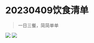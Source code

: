 <!--
 * @Author: caixin 1058360098@qq.com
 * @Date: 2023-04-29 17:57:03
 * @LastEditors: caixin 1058360098@qq.com
 * @LastEditTime: 2023-04-29 17:57:15
 * @FilePath: \docsify\docs\articles\delicacy\d5.md
 * @Description: 这是默认设置,请设置`customMade`, 打开koroFileHeader查看配置 进行设置: https://github.com/OBKoro1/koro1FileHeader/wiki/%E9%85%8D%E7%BD%AE
-->
# 20230409饮食清单

> 一日三餐，简简单单

<img bor src="//cdn.jsdelivr.net/gh/13160692449/pics-storage/d5120230429.jpg">

<img bor src="//cdn.jsdelivr.net/gh/13160692449/pics-storage/d5220230429.jpg">